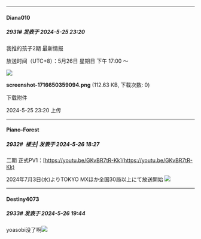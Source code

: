 ﻿
*****

####  Diana010  
##### 2931#       发表于 2024-5-25 23:20

我推的孩子2期 最新情报

放送时间（UTC+8）：5月26日 星期日 下午 17:00 ～

<img src="https://img.saraba1st.com/forum/202405/25/232006t3r33r3hmmm2gs4m.png" referrerpolicy="no-referrer">

<strong>screenshot-1716650359094.png</strong> (112.63 KB, 下载次数: 0)

下载附件

2024-5-25 23:20 上传


*****

####  Piano-Forest  
##### 2932#         楼主| 发表于 2024-5-26 18:27

二期 正式PV1：[https://youtu.be/GKvBR7tR-Kk](https://youtu.be/GKvBR7tR-Kk)

2024年7月3日(水)よりTOKYO MXほか全国30局以上にて放送開始
<img src="https://p.sda1.dev/17/97657eef57de9b239fc2b7f29823270c/00000025.jpg" referrerpolicy="no-referrer">


*****

####  Destiny4073  
##### 2933#       发表于 2024-5-26 19:44

yoasobi没了啊<img src="https://static.saraba1st.com/image/smiley/face2017/067.png" referrerpolicy="no-referrer">

